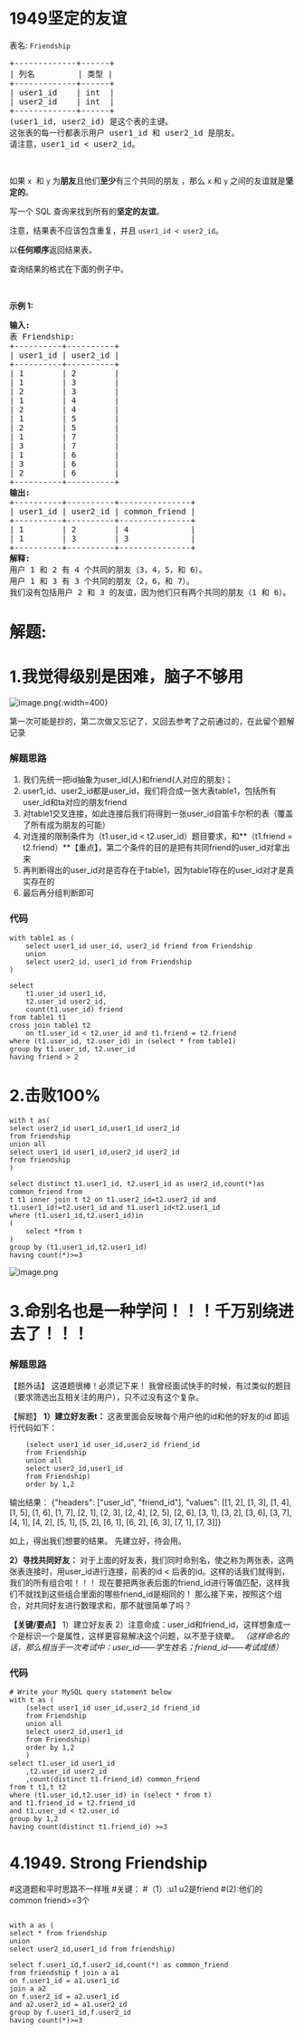 # 1949坚定的友谊
<p>表名: <code>Friendship</code></p>

<pre>
+-------------+------+
| 列名         | 类型 |
+-------------+------+
| user1_id    | int  |
| user2_id    | int  |
+-------------+------+
(user1_id, user2_id) 是这个表的主键。
这张表的每一行都表示用户 user1_id 和 user2_id 是朋友。
请注意，user1_id &lt; user2_id。
</pre>

<p>&nbsp;</p>

<p>如果 <code>x</code>&nbsp; 和&nbsp;<code>y</code>&nbsp;为<strong>朋友</strong>且他们<strong>至少</strong>有三个共同的朋友 ，那么&nbsp;<code>x</code> 和&nbsp;<code>y</code> 之间的友谊就是<strong>坚定的</strong>。</p>

<p>写一个 SQL 查询来找到所有的<strong>坚定的友谊</strong>。</p>

<p>注意，结果表不应该包含重复，并且 <code>user1_id &lt; user2_id</code>。</p>

<p>以<strong>任何顺序</strong>返回结果表。</p>

<p>查询结果的格式在下面的例子中。</p>

<p>&nbsp;</p>

<p><strong>示例&nbsp;1:</strong></p>

<pre>
<strong>输入:</strong> 
表 Friendship:
+----------+----------+
| user1_id | user2_id |
+----------+----------+
| 1        | 2        |
| 1        | 3        |
| 2        | 3        |
| 1        | 4        |
| 2        | 4        |
| 1        | 5        |
| 2        | 5        |
| 1        | 7        |
| 3        | 7        |
| 1        | 6        |
| 3        | 6        |
| 2        | 6        |
+----------+----------+
<strong>输出:</strong> 
+----------+----------+---------------+
| user1_id | user2_id | common_friend |
+----------+----------+---------------+
| 1        | 2        | 4             |
| 1        | 3        | 3             |
+----------+----------+---------------+
<strong>解释:</strong> 
用户 1 和 2 有 4 个共同的朋友（3，4，5，和 6）。
用户 1 和 3 有 3 个共同的朋友（2，6，和 7）。
我们没有包括用户 2 和 3 的友谊，因为他们只有两个共同的朋友（1 和 6）。
</pre>
































# 解题:
# 1.我觉得级别是困难，脑子不够用
![image.png](https://pic.leetcode.cn/1673085470-dQdHLi-image.png){:width=400}

第一次可能是抄的，第二次做又忘记了，又回去参考了之前通过的，在此留个题解记录
### 解题思路
1. 我们先统一把id抽象为user_id(人)和friend(人对应的朋友)；
2. user1_id、user2_id都是user_id，我们将合成一张大表table1，包括所有user_id和ta对应的朋友friend
3. 对table1交叉连接，如此连接后我们将得到一张user_id自笛卡尔积的表（覆盖了所有成为朋友的可能）
4. 对连接的限制条件为（t1.user_id < t2.user_id）题目要求，和**（t1.friend = t2.friend）**【重点】，第二个条件的目的是把有共同friend的user_id对拿出来
5. 再判断得出的user_id对是否存在于table1，因为table1存在的user_id对才是真实存在的
6. 最后再分组判断即可

### 代码

```mysql
with table1 as (
    select user1_id user_id, user2_id friend from Friendship
    union
    select user2_id, user1_id from Friendship
)

select 
    t1.user_id user1_id,
    t2.user_id user2_id,
    count(t1.user_id) friend 
from table1 t1
cross join table1 t2
    on t1.user_id < t2.user_id and t1.friend = t2.friend
where (t1.user_id, t2.user_id) in (select * from table1)
group by t1.user_id, t2.user_id
having friend > 2
```
# 2.击败100%

```
with t as(
select user2_id user1_id,user1_id user2_id
from friendship
union all
select user1_id user1_id,user2_id user2_id
from friendship
)

select distinct t1.user1_id, t2.user1_id as user2_id,count(*)as common_friend from 
t t1 inner join t t2 on t1.user2_id=t2.user2_id and t1.user1_id!=t2.user1_id and t1.user1_id<t2.user1_id 
where (t1.user1_id,t2.user1_id)in
(
    select *from t
)
group by (t1.user1_id,t2.user1_id)
having count(*)>=3
```

![image.png](https://pic.leetcode-cn.com/1666080843-fNWqbb-image.png)

# 3.命别名也是一种学问！！！千万别绕进去了！！！
### 解题思路
【题外话】
这道题很棒！必须记下来！
我曾经面试快手的时候，有过类似的题目（要求筛选出互相关注的用户），只不过没有这个复杂。

【解题】
**1）建立好友表t：**
这表里面会反映每个用户他的id和他的好友的id
即运行代码如下：
```
    (select user1_id user_id,user2_id friend_id
    from Friendship
    union all
    select user2_id,user1_id
    from Friendship)
    order by 1,2
```
输出结果：
{"headers": ["user_id", "friend_id"], "values": [[1, 2], [1, 3], [1, 4], [1, 5], [1, 6], [1, 7], [2, 1], [2, 3], [2, 4], [2, 5], [2, 6], [3, 1], [3, 2], [3, 6], [3, 7], [4, 1], [4, 2], [5, 1], [5, 2], [6, 1], [6, 2], [6, 3], [7, 1], [7, 3]]}

如上，得出我们想要的结果。
先建立好，待会用。

**2）寻找共同好友：**
对于上面的好友表，我们同时命别名，使之称为两张表，这两张表连接时，用user_id进行连接，前表的id < 后表的id。这样的话我们就得到，我们的所有组合啦！！！
现在要把两张表后面的friend_id进行等值匹配，这样我们不就找到这些组合里面的哪些friend_id是相同的！
那么接下来，按照这个组合，对共同好友进行数理求和，那不就很简单了吗？

**【关键/要点】**
1）建立好友表
2）注意命成：user_id和friend_id，这样想象成一个是标识一个是属性，这样更容易解决这个问题，以不至于绕晕。
*（这样命名的话，那么相当于一次考试中：user_id——学生姓名；friend_id——考试成绩）*

### 代码

```mysql
# Write your MySQL query statement below
with t as (
    (select user1_id user_id,user2_id friend_id
    from Friendship
    union all
    select user2_id,user1_id
    from Friendship)
    order by 1,2
    )
select t1.user_id user1_id
    ,t2.user_id user2_id
    ,count(distinct t1.friend_id) common_friend 
from t t1,t t2
where (t1.user_id,t2.user_id) in (select * from t)
and t1.friend_id = t2.friend_id
and t1.user_id < t2.user_id
group by 1,2
having count(distinct t1.friend_id) >=3
```
# 4.1949. Strong Friendship
#这道题和平时思路不一样哦
#关键：
#（1）:u1 u2是friend
#(2):他们的common friend>=3个
```

with a as (
select * from friendship 
union 
select user2_id,user1_id from friendship)

select f.user1_id,f.user2_id,count(*) as common_friend
from friendship f join a a1 
on f.user1_id = a1.user1_id 
join a a2 
on f.user2_id = a2.user1_id 
and a2.user2_id = a1.user2_id 
group by f.user1_id,f.user2_id
having count(*)>=3
```

